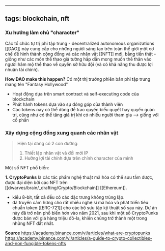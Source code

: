 
---
tags: blockchain, nft
---

### Xu hướng làm chủ "character"
Các tổ chức tự trị phi tập trung - decentralized autonomous organizations [[DAO]] này cung cấp cho những người sáng tạo trên toàn thế giới một cơ chế để hình thành cộng đồng và các nhân vật [[NFT]] mới, bằng tiền thật - giống như các môn thể thao giả tưởng hấp dẫn mong muốn thế thân vào người hâm mộ thể thao về quyền sở hữu đội (và có khả năng thu được lợi nhuận tài chính).

**How DAO make this happen?**
Có một thị trường phiên bản phi tập trung mang tên "Fantasy Hollywood"
- Hoạt động dựa trên smart contract và self-executing code của blockchain
- Phát hành tokens dựa vào sự đóng góp của thành viên
- Các tokens này có thể dùng để trao quyền biểu quyết hay quyền quản trị, cũng như có thể tăng giá trị khi có nhiều người tham gia --> giống với cổ phần


### Xây dựng cộng đồng xung quanh các nhân vật
> Hiện tại đang có 2 con đường:
> 1. Thiết lập nhân vật và đổi mới IP
> 2. Hưởng lợi tài chính dựa trên chính character của mình


Một số NFT phổ biến:

**1. CryptoPunks** là các tác phẩm nghệ thuật mã hóa có thể sưu tầm được, được đại diện bởi các NFT trên [[dwarves/brain/_drafting/Crypto/Blockchain]] [[Ethereum]].
- kiểu 8-bit, tất cả đều có các đặc trưng không trùng lặp. 
- đã truyền cảm hứng cho rất nhiều nghệ sĩ mã hóa và phát triển tiêu chuẩn token [[ERC-721]] cho các bộ sưu tập kỹ thuật số sau này. Dự án này đã trở nên phổ biến hơn vào năm 2021, sau khi một số CryptoPunks được bán với giá hàng triệu đô-la, khiến chúng trở thành một trong những NFT đắt nhất.

**Source**
https://academy.binance.com/vi/articles/what-are-cryptopunks
https://academy.binance.com/vi/articles/a-guide-to-crypto-collectibles-and-non-fungible-tokens-nfts


